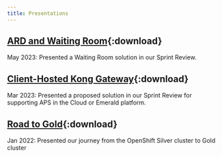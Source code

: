 ```yaml
---
title: Presentations
---
```


## [ARD and Waiting Room](/artifacts/ARD-and-Waiting-Room.pdf){:download}

May 2023: Presented a Waiting Room solution in our Sprint Review.

## [Client-Hosted Kong Gateway](/artifacts/Client-Hosted-Kong-Gateway.pdf){:download}

Mar 2023: Presented a proposed solution in our Sprint Review for supporting APS in the Cloud or Emerald platform.

## [Road to Gold](/artifacts/APS-Road-to-Gold.pdf){:download}

Jan 2022: Presented our journey from the OpenShift Silver cluster to Gold cluster
